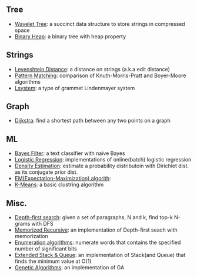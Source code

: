 ## Tree
- [Wavelet Tree](/cpp/WaveletTree.cpp): a succinct data structure to store strings in compressed space
- [Binary Heap](/python/priority_queue.py): a binary tree with heap property

## Strings
- [Levenshtein Distance](/python/levenshtein.py): a distance on strings (a.k.a edit distance)
- [Pattern Matching](/python/pattern_matching.py): comparison of Knuth-Morris-Pratt and Boyer-Moore algorithms
- [Lsystem](/golang/lsystem/lsystem.go): a type of grammet Lindenmayer system

## Graph
- [Dijkstra](/python/dijkstra.py): find a shortest path between any two points on a graph

## ML
- [Bayes Filter](/python/naivebayes.py): a text classifier with naive Bayes
- [Logistic Regression](/python/logistic_regression.py): implementations of online(batch) logistic regression
- [Density Estimation](/python/density_estimation.py): estimate a probability distributoin with Dirichlet dist. as its conjugate prior dist.
- [EM(Expectation-Maximization) algorith](/python/em.py):
- [K-Means](/js/index.htm): a basic clustring algorithm

## Misc.
- [Depth-first search](/python/n_gram.py): given a set of paragraphs, N and k, find top-k N-grams with DFS
- [Memorized Recursive](/cpp/memorized_recursive.c): an implementation of Depth-first seach with memorization
- [Enumeration algorithms](/python/enumeration.py): numerate words that contains the specified number of significant bits
- [Extended Stack & Queue](/python/find_min_stack_queue.py): an implementation of Stack(and Queue) that finds the minimum value at O(1)
- [Genetic Algorithms](/golang/ga/ga.go): an implementation of GA
